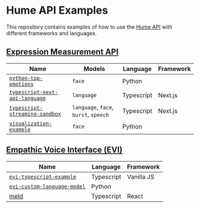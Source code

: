 # Hume API Examples

This repository contains examples of how to use the [Hume API](https://docs.hume.ai) with different frameworks and languages.

## [Expression Measurement API](https://dev.hume.ai/docs/expression-measurement-api/overview)

| Name                                                                       | Models                                | Language   | Framework | 
| -------------------------------------------------------------------------- | ------------------------------------- | ---------- | --------- |
| [`python-top-emotions`](/python-top-emotions/top_emotions.py)              | `face`                                | Python     |           |
| [`typescript-next-api-language`](./typescript-next-api-language/README.md) | `language`                            | Typescript | Next.js   |
| [`typescript-streaming-sandbox`](./typescript-streaming-sandbox/README.md) | `language`, `face`, `burst`, `speech` | Typescript | Next.js   | 
| [`visualization-example`](./visualization-example/example-notebook.ipynb)  | `face`                                | Python     |           |

## [Empathic Voice Interface (EVI)](https://dev.hume.ai/docs/empathic-voice-interface-evi/overview)

| Name                                                                | Language   | Framework  | 
| ------------------------------------------------------------------- | ---------- | ---------- |
| [`evi-typescript-example`](/evi-typescript-example/README.md)       | Typescript | Vanilla JS |
| [`evi-custom-language-model`](/evi-custom-language-model/README.md) | Python     |            |
| [meld](/meld/README.md)                                             | Typescript | React      |